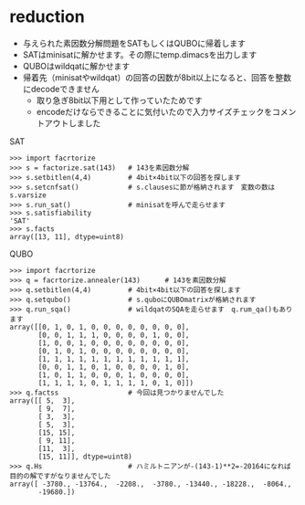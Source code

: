 # reduction

- 与えられた素因数分解問題をSATもしくはQUBOに帰着します
- SATはminisatに解かせます。その際にtemp.dimacsを出力します
- QUBOはwildqatに解かせます
- 帰着先（minisatやwildqat）の回答の因数が8bit以上になると、回答を整数にdecodeできません
  - 取り急ぎ8bit以下用として作っていたためです
  - encodeだけならできることに気付いたので入力サイズチェックをコメントアウトしました


SAT

    >>> import facrtorize
    >>> s = factorize.sat(143)   # 143を素因数分解
    >>> s.setbitlen(4,4)         # 4bit×4bit以下の回答を探します
    >>> s.setcnfsat()            # s.clausesに節が格納されます　変数の数はs.varsize
    >>> s.run_sat()              # minisatを呼んで走らせます
    >>> s.satisfiability
    'SAT'
    >>> s.facts
    array([13, 11], dtype=uint8)

QUBO

    >>> import facrtorize
    >>> q = facrtorize.annealer(143)      # 143を素因数分解
    >>> q.setbitlen(4,4)         # 4bit×4bit以下の回答を探します
    >>> q.setqubo()              # s.quboにQUBOmatrixが格納されます
    >>> q.run_sqa()              # wildqatのSQAを走らせます　q.rum_qa()もあります
    array([[0, 1, 0, 1, 0, 0, 0, 0, 0, 0, 0, 0],
           [0, 0, 1, 1, 1, 0, 0, 0, 0, 1, 0, 0],
           [1, 0, 0, 1, 0, 0, 0, 0, 0, 0, 0, 0],
           [0, 1, 0, 1, 0, 0, 0, 0, 0, 0, 0, 0],
           [1, 1, 1, 1, 1, 1, 1, 1, 1, 1, 1, 1],
           [0, 0, 1, 1, 0, 1, 0, 0, 0, 0, 1, 0],
           [1, 0, 1, 1, 0, 0, 0, 1, 0, 0, 0, 0],
           [1, 1, 1, 1, 0, 1, 1, 1, 1, 0, 1, 0]])
    >>> q.factss                 # 今回は見つかりませんでした
    array([[ 5,  3],
           [ 9,  7],
           [ 3,  3],
           [ 5,  3],
           [15, 15],
           [ 9, 11],
           [11,  3],
           [15, 11]], dtype=uint8)
    >>> q.Hs                     # ハミルトニアンが-(143-1)**2=-20164になれば目的の解ですがなりませんでした
    array([ -3780., -13764.,  -2208.,  -3780., -13440., -18228.,  -8064.,
           -19680.])
